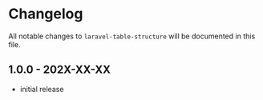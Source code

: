 # Changelog

All notable changes to `laravel-table-structure` will be documented in this file.

## 1.0.0 - 202X-XX-XX

- initial release
